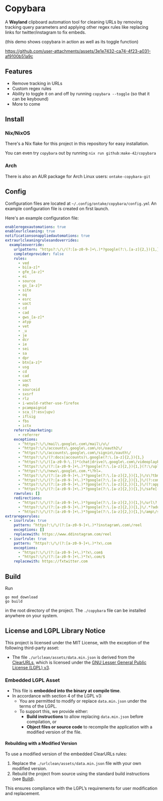 # Copybara

A **Wayland** clipboard automation tool for cleaning URLs by removing tracking query parameters and applying other regex rules like replacing links for twitter/instagram to fix embeds.

(this demo shows copybara in action as well as its toggle function)

https://github.com/user-attachments/assets/3e1e7432-ca74-4f23-a031-af9100b51a9c


## Features
 - Remove tracking in URLs
 - Custom regex rules
 - Ability to toggle it on and off by running `copybara --toggle` (so that it can be keybound)
 - More to come



## Install
### Nix/NixOS
There's a Nix flake for this project in this repository for easy installation.

You can even try `copybara` out by running `nix run github:make-42/copybara`
### Arch
There is also an AUR package for Arch Linux users: `ontake-copybara-git`

## Config
Configuration files are located at `~/.config/ontake/copybara/config.yml`
An example configuration file is created on first launch.

Here's an example configuration file:
```yaml
enableregexautomations: true
enableurlcleaning: true
notificationsonappliedautomations: true
extraurlcleaningrulesandoverrides:
  exampleoverride:
    urlpattern: ^https?:\/\/(?:[a-z0-9-]+\.)*?google(?:\.[a-z]{2,}){1,}
    completeprovider: false
    rules:
      - ved
      - bi[a-z]*
      - gfe_[a-z]*
      - ei
      - source
      - gs_[a-z]*
      - site
      - oq
      - esrc
      - uact
      - cd
      - cad
      - gws_[a-z]*
      - atyp
      - vet
      - _u
      - je
      - dcr
      - ie
      - sei
      - sa
      - dpr
      - btn[a-z]*
      - usg
      - cd
      - cad
      - uact
      - aqs
      - sourceid
      - sxsrf
      - rlz
      - i-would-rather-use-firefox
      - pcampaignid
      - sca_(?:esv|upv)
      - iflsig
      - fbs
      - ictx
    referralmarketing:
      - referrer
    exceptions:
      - ^https?:\/\/mail\.google\.com\/mail\/u\/
      - ^https?:\/\/accounts\.google\.com\/o\/oauth2\/
      - ^https?:\/\/accounts\.google\.com\/signin\/oauth\/
      - ^https?:\/\/(?:docs|accounts)\.google(?:\.[a-z]{2,}){1,}
      - ^https?:\/\/([a-z0-9-\.])*(chat|drive)\.google\.com\/videoplayback
      - ^https?:\/\/(?:[a-z0-9-]+\.)*?google(?:\.[a-z]{2,}){1,}(?:\/upload)?\/drive\/
      - ^https?:\/\/news\.google\.com.*\?hl=.
      - ^https?:\/\/(?:[a-z0-9-]+\.)*?google(?:\.[a-z]{2,}){1,}\/s\?tbm=map.*?gs_[a-z]*=.
      - ^https?:\/\/(?:[a-z0-9-]+\.)*?google(?:\.[a-z]{2,}){1,}\/(?:complete\/search|setprefs|searchbyimage)
      - ^https?:\/\/(?:[a-z0-9-]+\.)*?google(?:\.[a-z]{2,}){1,}\/(?:appsactivity|aclk\?)
      - ^https?:\/\/(?:[a-z0-9-]+\.)*?google(?:\.[a-z]{2,}){1,}\/safe[-]?browsing\/([^&]+)
    rawrules: []
    redirections:
      - ^https?:\/\/(?:[a-z0-9-]+\.)*?google(?:\.[a-z]{2,}){1,}\/url\?.*?(?:url|q)=(https?[^&]+)
      - ^https?:\/\/(?:[a-z0-9-]+\.)*?google(?:\.[a-z]{2,}){1,}\/.*?adurl=([^&]+)
      - ^https?:\/\/(?:[a-z0-9-]+\.)*?google(?:\.[a-z]{2,}){1,}\/amp\/s\/([^&]+)
extraregexrules:
  - isurlrule: true
    pattern: ^https?:\/\/(?:[a-z0-9-]+\.)*?instagram\.com\/reel
    exceptions: []
    replacewith: https://www.ddinstagram.com/reel
  - isurlrule: true
    pattern: ^https?:\/\/(?:[a-z0-9-]+\.)*?x\.com
    exceptions:
      - ^https?:\/\/(?:[a-z0-9-]+\.)*?x\.com$
      - ^https?:\/\/(?:[a-z0-9-]+\.)*?x\.com/$
    replacewith: https://fxtwitter.com
```

## Build
Run
```
go mod download
go build
```
in the root directory of the project.
The `./copybara` file can be installed anywhere on your system.

## License and LGPL Library Notice
This project is licensed under the MIT License, with the exception of the following third-party asset:
 - The file `./urlclean/assets/data.min.json` is derived from the [ClearURLs](https://github.com/ClearURLs/Rules), which is licensed under the [GNU Lesser General Public License (LGPL) v3](https://www.gnu.org/licenses/lgpl-3.0.html).
###  Embedded LGPL Asset
- This file is **embedded into the binary at compile time**.
- In accordance with section 4 of the LGPL v3:
  - You are permitted to modify or replace `data.min.json` under the terms of the LGPL.
  - To support this, we provide either:
    - **Build instructions** to allow replacing `data.min.json` before compilation, or
    - **Object files or source code** to recompile the application with a modified version of the file.

#### Rebuilding with a Modified Version
To use a modified version of the embedded ClearURLs rules:

1. Replace the `./urlclean/assets/data.min.json` file with your own modified version.
2. Rebuild the project from source using the standard build instructions (see [Build](#build)).

This ensures compliance with the LGPL’s requirements for user modification and replacement.

